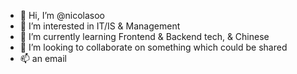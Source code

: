 - 👋 Hi, I’m @nicolasoo
- 👀 I’m interested in IT/IS & Management 
- 🌱 I’m currently learning Frontend & Backend tech, & Chinese
- 💞️ I’m looking to collaborate on something which could be shared
- 📫 an email 

<!---
nicolasoo/nicolasoo is a ✨ special ✨ repository because its `README.md` (this file) appears on your GitHub profile.
You can click the Preview link to take a look at your changes.
--->
